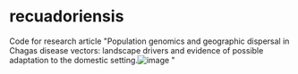 # recuadoriensis
Code for research article "Population genomics and geographic dispersal in Chagas disease vectors: landscape drivers and evidence of possible adaptation to the domestic setting.![image](https://user-images.githubusercontent.com/49166279/144725779-ce9da4f1-3eba-4636-8c6b-2921a2269152.png)
"

